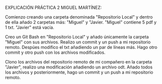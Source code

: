 EXPLICACIÓN PRÁCTICA 2 MIGUEL MARTÍNEZ:

Comienzo creando una carpeta denominada "Repositorio Local" y dentro de ella añado 2 carpetas más: "Miguel" 
y "Javier. "Miguel" contiene 5 pdf y 1 txt. "Javier" está vacía.

Creo un Git Bash en "Repositorio Local" y añado únicamente la carpeta "Miguel" con sus archivos. 
Realizo un commit y un push a mi repositorio remoto. Despúes modifico el txt añadiendo un par de líneas más. 
Hago otro commit y otro push con los archivos modificados. 

Clono los archivos del repositorio remoto de mi compañero en la carpeta "Javier", realizo una modificación añadiendo un archivo odt.
Añado todos los archivos y posteriormente, hago un commit y un push a mi repositorio remoto.